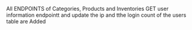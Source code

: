 All ENDPOINTS of Categories, Products and Inventories
GET user information endpointt and update the ip and tthe login count of the users table are Added